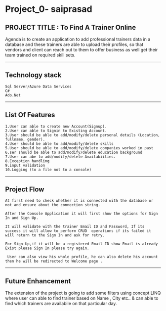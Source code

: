 # Project_0- saiprasad
                    

## PROJECT TITLE : To Find A Trainer Online

Agenda is to create an application to add professional trainers data in a database and these trainers are able to upload their profiles, so that vendors and client can reach out to them to offer business as well get their team trained on required skill sets.


--------------------------------------------------------------------------------------------------------------------------------------
## Technology stack
``` text
Sql Server/Azure Data Services
C#
Ado.Net
```
----------------------------------------------------------------------------------------------------------------------------------------
## List Of Features
```text
1.User can able to create new Account(Signup).
2.User can able to Signin to Existing Account.
3.User should be able to add/modify/delete personal details (Location, fullname, gender).
4.User should be able to add/modify/delete skills
5.User should be able to add/modify/delete companies worked in past
6.ser should be able to add/modify/delete education background
7.User can abe to add/modify/delete Availabiities.
8.Exception handling
9.input validation
10.Logging (to a file not to a console)
```
----------------------------------------------------------------------------------------------------------------------------------------


## Project Flow
```text
At first need to check whether it is connected with the database or not and ensure about the connection string.

After the Console Application it will first show the options for Sign In and Sign Up.

It will validate with the trainer Email ID and Password, If its success it will allow to perform CRUD  operations if its failed it will return to the Sign In and ask for retry.

For Sign Up,if it will be a registered Email ID show Email is already Exist please Sign In please try again.

 User can also view his whole profile, he can also delete his account then he will be redirected to Welcome page .

```
--------------------------------------------------------------------------------------------------------------------------------------

## Future Enhancement


The extension of the project is going to add some filters using concept LINQ where user can able to find trainer based on Name , City etc.. & can able to find which  trainers are availabile on that particular day.


